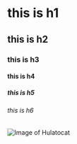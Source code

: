 # this is h1
## this is h2
### this is h3
#### this is h4
##### this is h5
###### this is h6

![Image of Hulatocat](https://octodex.github.com/images/hula_loop_octodex03.gif)
